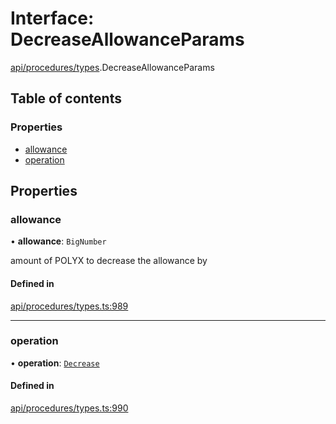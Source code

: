 # Interface: DecreaseAllowanceParams

[api/procedures/types](../wiki/api.procedures.types).DecreaseAllowanceParams

## Table of contents

### Properties

- [allowance](../wiki/api.procedures.types.DecreaseAllowanceParams#allowance)
- [operation](../wiki/api.procedures.types.DecreaseAllowanceParams#operation)

## Properties

### allowance

• **allowance**: `BigNumber`

amount of POLYX to decrease the allowance by

#### Defined in

[api/procedures/types.ts:989](https://github.com/PolymeshAssociation/polymesh-sdk/blob/079537ad/src/api/procedures/types.ts#L989)

___

### operation

• **operation**: [`Decrease`](../wiki/api.procedures.types.AllowanceOperation#decrease)

#### Defined in

[api/procedures/types.ts:990](https://github.com/PolymeshAssociation/polymesh-sdk/blob/079537ad/src/api/procedures/types.ts#L990)
